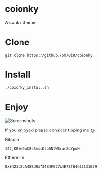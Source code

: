 # coionky
A conky theme

# Clone

    git clone https://github.com/0i0/coionky

# Install

    ./coionky_install.sh

# Enjoy

![Screenshots](https://i.imgur.com/Ss9T5nt.jpg)

If you enjoyed please consider tipping me @

Bitcoin

    142jKB3e9uC8sSmssKtp5NtWScarZdYpuH

Ethereum

    0x8423b2cA48Bd9a734B4FE27A4E78f64e12131B79​
